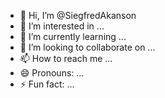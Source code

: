 - 👋 Hi, I’m @SiegfredAkanson
- 👀 I’m interested in ...
- 🌱 I’m currently learning ...
- 💞️ I’m looking to collaborate on ...
- 📫 How to reach me ...
- 😄 Pronouns: ...
- ⚡ Fun fact: ...

<!---
SiegfredAkanson/SiegfredAkanson is a ✨ special ✨ repository because its `README.md` (this file) appears on your GitHub profile.
You can click the Preview link to take a look at your changes.
--->
